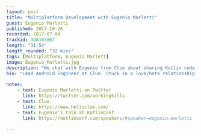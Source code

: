 ```yaml
---
layout: post
title: "Multiplatform Development with Eugenio Marletti"
guest: Eugenio Marletti
published: 2017-10-26
recorded: 2017-07-04
trackid: 348165867
length: "31:54"
length_rounded: "32 mins"
tags: [Multiplatform, Eugenio Marlett]
image: Eugenio_Marletti.jpg
description: "We chat with Eugenio from Clue about sharing Kotlin code across multiple platforms and how Kotlin has helped them at Clue"
bio: "Lead Android Engineer at Clue. Stuck in a love/hate relationship with the green droid. Made in Italy, grown on the Web, currently proud Berliner."
                                                                                                                                                                                                                                                                                        
notes: 
    - text: Eugenio Marletti on Twitter
      link: https://twitter.com/workingkills
    - text: Clue
      link: https://www.helloclue.com/
    - text: Eugenio's talk at KotlinConf
      link: https://kotlinconf.com/speakers/#speaker=eugenio-marletti
      
---
```

